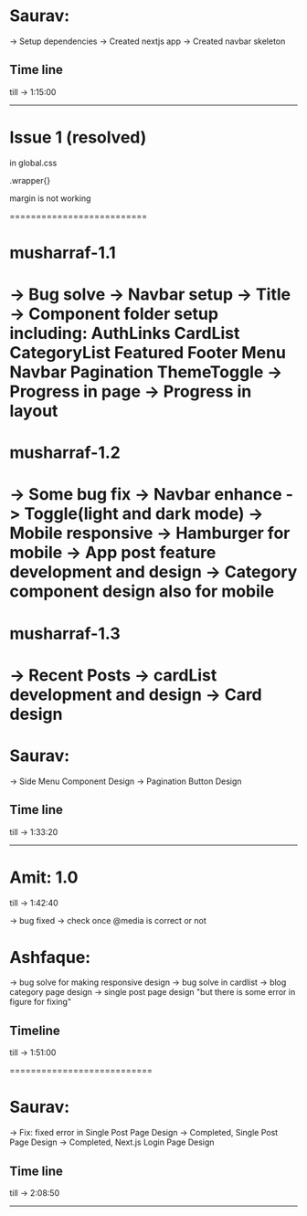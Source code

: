 # Saurav:

-> Setup dependencies
-> Created nextjs app
-> Created navbar skeleton

## Time line

till -> 1:15:00

---

# Issue 1 (resolved)

in global.css

.wrapper{}

margin is not working

==========================

# musharraf-1.1

-> Bug solve
-> Navbar setup
-> Title
-> Component folder setup including:
AuthLinks
CardList
CategoryList
Featured
Footer
Menu
Navbar
Pagination
ThemeToggle
-> Progress in page
-> Progress in layout
===========================

# musharraf-1.2

-> Some bug fix
-> Navbar enhance
-> Toggle(light and dark mode)
-> Mobile responsive
-> Hamburger for mobile
-> App post feature development and design
-> Category component design also for mobile
===========================

# musharraf-1.3

-> Recent Posts
-> cardList development and design
-> Card design
===========================

# Saurav:

-> Side Menu Component Design
-> Pagination Button Design

## Time line

till -> 1:33:20

---

# Amit: 1.0

till -> 1:42:40

-> bug fixed
-> check once @media is correct or not

# Ashfaque:

-> bug solve for making responsive design
-> bug solve in cardlist
-> blog category page design
-> single post page design "but there is some error in figure for fixing"

## Timeline

till -> 1:51:00

===========================

# Saurav:

-> Fix: fixed error in Single Post Page Design
-> Completed, Single Post Page Design
-> Completed, Next.js Login Page Design

## Time line

till -> 2:08:50

---
